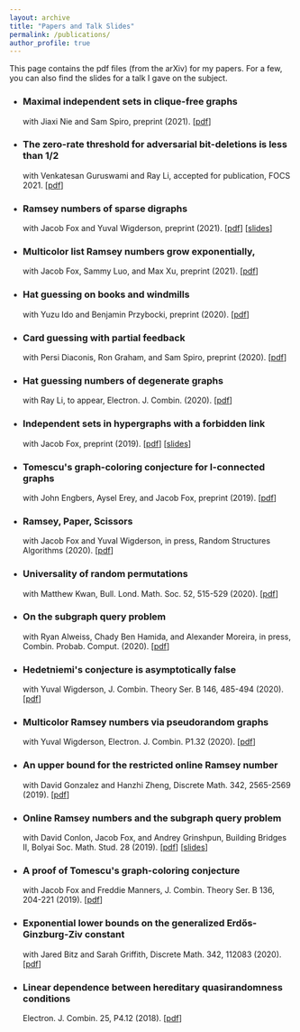 ```yaml
---
layout: archive
title: "Papers and Talk Slides"
permalink: /publications/
author_profile: true
---
```


This page contains the pdf files (from the arXiv) for my papers. For a few, you can also find the slides for a talk I gave on the subject.

* ### Maximal independent sets in clique-free graphs
  with Jiaxi Nie and Sam Spiro, preprint (2021). [[pdf](https://arxiv.org/pdf/2108.06359.pdf)]
  
* ### The zero-rate threshold for adversarial bit-deletions is less than 1/2
  with Venkatesan Guruswami and Ray Li, accepted for publication, FOCS 2021. [[pdf](https://arxiv.org/pdf/2106.05250.pdf)]
  
* ### Ramsey numbers of sparse digraphs
  with Jacob Fox and Yuval Wigderson, preprint (2021). [[pdf](https://arxiv.org/pdf/2105.02383.pdf)] [[slides](https://alkjash.github.io/files/Ramsey_numbers_of_sparse_digraphs_slides.pdf)]
  
* ### Multicolor list Ramsey numbers grow exponentially, 
  with Jacob Fox, Sammy Luo, and Max Xu, preprint (2021). [[pdf](https://arxiv.org/pdf/2103.15175.pdf)]

* ### Hat guessing on books and windmills 
  with Yuzu Ido and Benjamin Przybocki, preprint (2020). [[pdf](https://arxiv.org/pdf/2010.13249.pdf)]

* ### Card guessing with partial feedback
  with Persi Diaconis, Ron Graham, and Sam Spiro, preprint (2020). [[pdf](https://arxiv.org/pdf/2010.05059.pdf)]

* ### Hat guessing numbers of degenerate graphs
  with Ray Li, to appear, Electron. J. Combin. (2020). [[pdf](https://arxiv.org/pdf/2003.04990.pdf)]

* ### Independent sets in hypergraphs with a forbidden link
  with Jacob Fox, preprint (2019). [[pdf](https://arxiv.org/pdf/1909.05988.pdf)] [[slides](https://alkjash.github.io/files/Hypergraph_Ramsey.pdf)]

* ### Tomescu's graph-coloring conjecture for l-connected graphs
  with John Engbers, Aysel Erey, and Jacob Fox, preprint (2019). [[pdf](https://arxiv.org/pdf/1912.03236.pdf)]

* ### Ramsey, Paper, Scissors
  with Jacob Fox and Yuval Wigderson, in press, Random Structures Algorithms (2020). [[pdf](https://arxiv.org/pdf/1906.01092.pdf)]

* ### Universality of random permutations
  with Matthew Kwan, Bull. Lond. Math. Soc. 52, 515-529 (2020). [[pdf](https://arxiv.org/pdf/1911.12878.pdf)]

* ### On the subgraph query problem
  with Ryan Alweiss, Chady Ben Hamida, and Alexander Moreira, in press, Combin. Probab. Comput. (2020). [[pdf](https://arxiv.org/pdf/1911.04413.pdf)]

* ### Hedetniemi's conjecture is asymptotically false
  with Yuval Wigderson, J. Combin. Theory Ser. B 146, 485-494 (2020). [[pdf](https://arxiv.org/pdf/1906.06783.pdf)]

* ### Multicolor Ramsey numbers via pseudorandom graphs
  with Yuval Wigderson, Electron. J. Combin. P1.32 (2020). [[pdf](https://arxiv.org/pdf/1910.06287.pdf)]

* ### An upper bound for the restricted online Ramsey number
  with David Gonzalez and Hanzhi Zheng, Discrete Math. 342, 2565-2569 (2019). [[pdf](https://arxiv.org/pdf/1812.04131.pdf)]

* ### Online Ramsey numbers and the subgraph query problem
  with David Conlon, Jacob Fox, and Andrey Grinshpun, Building Bridges II, Bolyai Soc. Math. Stud. 28 (2019). [[pdf](https://arxiv.org/pdf/1806.09726.pdf)] [[slides](https://alkjash.github.io/files/Online_Ramsey_Numbers__RSA_2019.pdf)]

* ### A proof of Tomescu's graph-coloring conjecture
  with Jacob Fox and Freddie Manners, J. Combin. Theory Ser. B 136, 204-221 (2019). [[pdf](https://arxiv.org/pdf/1712.06067.pdf)]

* ### Exponential lower bounds on the generalized Erdős-Ginzburg-Ziv constant
  with Jared Bitz and Sarah Griffith, Discrete Math. 342, 112083 (2020). [[pdf](https://arxiv.org/pdf/1712.00861.pdf)]

* ### Linear dependence between hereditary quasirandomness conditions
  Electron. J. Combin. 25, P4.12 (2018). [[pdf](https://arxiv.org/pdf/1707.05396.pdf)]
